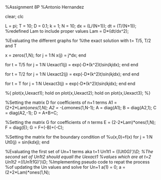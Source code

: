 %Assignment 8P
%Antonio Hernandez

clear; clc

L = pi;
T = 10;
D = 0.1;
k = 1;
N = 10;
dx = (L/(N+1));
dt = (T/(N+1));
%redefined Lam to include proper values
Lam = D*(dt/dx^2);

%Evaluating the different graphs for 
%the exact solution with t= T/5, T/2 and T

x = zeros(1,N);
for j = 1:N
    x(j) = j*dx;
end

for t = T/5
    for j = 1:N
        Uexact1(j) = exp(-D*(k^2)*t)*sin(k*j*dx);
    end
end

for t = T/2
    for  j = 1:N
        Uexact2(j) = exp(-D*(k^2)*t)*sin(k*j*dx);
    end
end

for t = T
    for  j = 1:N
        Uexact3(j) = exp(-D*(k^2)*t)*sin(k*j*dx);
    end
end

%{
plot(x,Uexact1);
hold on
plot(x,Uexact2);
hold on
plot(x,Uexact3);
%}

%Setting the matrix D for coefficients of n+1 terms
A1 = (2+2*Lam)*ones(1,N);
A2 = -Lam*ones(1,N-1);
A = diag(A1);
B = diag(A2,1);
C = diag(A2,-1);
D = A+B+C;

%Setting the matrix G for coefficients of n terms
E = (2-2*Lam)*ones(1,N);
F = diag(E);
G = F+(-B)+(-C);

%Setting the matrix for the boundary condition of 
%u(x,0)=f(x)
for j = 1:N
    Ut0(j) = sin(k*dx*j);
end

%Evaluating the first set of Un+1 terms aka t=1
Un1t1 = ((Ut0*G)')\D;
%The second set of Un1t2 should equall the Uexact1 
%values which are at t=2
Un1t2  =((Un1t1*G)')\D;
%Implementing pseudo code to repat the process 
%of updating the Un values and solve for Un+1
a(1) = 0;
a = (2+2*Lam)*ones(1,N);

